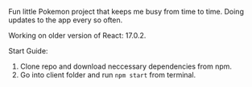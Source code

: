 Fun little Pokemon project that keeps me busy from time to time. Doing updates to the app every so often.

Working on older version of React: 17.0.2.

Start Guide:

1. Clone repo and download neccessary dependencies from npm.
2. Go into client folder and run `npm start` from terminal.
